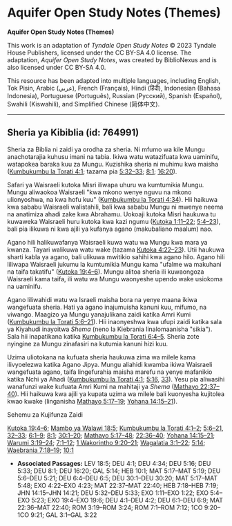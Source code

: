 # Aquifer Open Study Notes (Themes)

**Aquifer Open Study Notes (Themes)**

This work is an adaptation of *Tyndale Open Study Notes* © 2023 Tyndale House Publishers, licensed under the CC BY\-SA 4\.0 license. The adaptation, *Aquifer Open Study Notes*, was created by BiblioNexus and is also licensed under CC BY\-SA 4\.0\.

This resource has been adapted into multiple languages, including English, Tok Pisin, Arabic (عربي), French (Français), Hindi (हिंदी), Indonesian (Bahasa Indonesia), Portuguese (Português), Russian (Русский), Spanish (Español), Swahili (Kiswahili), and Simplified Chinese (简体中文).



--------------------------------

## Sheria ya Kibiblia (id: 764991)

Sheria za Biblia ni zaidi ya orodha za sheria. Ni mfumo wa kile Mungu anachotarajia kuhusu imani na tabia. Ikiwa watu watazifuata kwa uaminifu, watapokea baraka kuu za Mungu. Kuzishika sheria ni muhimu kwa maisha ([Kumbukumbu la Torati 4:1](https://ref.ly/Deut4:1); tazama pia [5:32–33](https://ref.ly/Deut5:32-Deut5:33); [8:1](https://ref.ly/Deut8:1); [16:20](https://ref.ly/Deut16:20)).

Safari ya Waisraeli kutoka Misri iliwapa uhuru wa kumtumikia Mungu. Mungu aliwaokoa Waisraeli "kwa mkono wenye nguvu na mkono ulionyoshwa, na kwa hofu kuu" ([Kumbukumbu la Torati 4:34](https://ref.ly/Deut4:34)). Hii haikuwa kwa sababu Waisraeli walistahili, bali kwa sababu Mungu ni mwenye neema na anatimiza ahadi zake kwa Abrahamu. Uokoaji kutoka Misri haukuwa tu kuwaweka Waisraeli huru kutoka kwa kazi ngumu ([Kutoka 1:11–22](https://ref.ly/Exod1:11-Exod1:22); [5:4–23](https://ref.ly/Exod5:4-Exod5:23)), bali pia ilikuwa ni kwa ajili ya kufanya agano (makubaliano maalum) nao.

Agano hili halikuwafanya Waisraeli kuwa watu wa Mungu kwa mara ya kwanza. Tayari walikuwa watu wake (tazama [Kutoka 4:22–23](https://ref.ly/Exod4:22-Exod4:23)). Utii haukuwa sharti kabla ya agano, bali ulikuwa mwitikio sahihi kwa agano hilo. Agano hili liliwapa Waisraeli jukumu la kumtumikia Mungu kama "ufalme wa makuhani na taifa takatifu" ([Kutoka 19:4–6](https://ref.ly/Exod19:4-Exod19:6)). Mungu alitoa sheria ili kuwaongoza Waisraeli kama taifa, ili watu wa Mungu waonyeshe upendo wake usiokoma na uaminifu.

Agano liliwahidi watu wa Israeli maisha bora na yenye maana ikiwa wangefuata sheria. Hati ya agano inajumuisha kanuni kuu, mifumo, na viwango. Maagizo ya Mungu yanajulikana zaidi katika Amri Kumi ([Kumbukumbu la Torati 5:6–21](https://ref.ly/Deut5:6-Deut5:21)). Hii inaonyeshwa kwa ufupi zaidi katika sala ya Kiyahudi inayoitwa *Shema* (neno la Kiebrania linalomaanisha "sikia"). Sala hii inapatikana katika [Kumbukumbu la Torati 6:4–5](https://ref.ly/Deut6:4-Deut6:5). Sheria zote nyingine za Mungu zinafasiri na kutumia kanuni hizi kuu.

Uzima uliotokana na kufuata sheria haukuwa zima wa milele kama ilivyoelezwa katika Agano Jipya. Mungu aliahidi kwamba ikiwa Waisraeli wangefuata agano, taifa lingefurahia maisha marefu na yenye mafanikio katika Nchi ya Ahadi ([Kumbukumbu la Torati 4:1](https://ref.ly/Deut4:1); [5:16](https://ref.ly/Deut5:16), [33](https://ref.ly/Deut5:33)). Yesu pia aliwasihi wanafunzi wake kufuata Amri Kumi na mahitaji ya *Shema* ([Mathayo 22:37–40](https://ref.ly/Matt22:37-Matt22:40)). Hii haikuwa kwa ajili ya kupata uzima wa milele bali kuonyesha kujitolea kwao kwake (linganisha [Mathayo 5:17–19](https://ref.ly/Matt5:17-Matt5:19); [Yohana 14:15–21](https://ref.ly/John14:15-John14:21)).

Sehemu za Kujifunza Zaidi

[Kutoka 19:4–6](https://ref.ly/Exod19:4-Exod19:6); [Mambo ya Walawi 18:5](https://ref.ly/Lev18:5); [Kumbukumbu la Torati 4:1–2](https://ref.ly/Deut4:1-Deut4:2); [5:6–21](https://ref.ly/Deut5:6-Deut5:21), [32–33](https://ref.ly/Deut5:32-Deut5:33); [6:1–9](https://ref.ly/Deut6:1-Deut6:9); [8:1](https://ref.ly/Deut8:1); [30:1–20](https://ref.ly/Deut30:1-Deut30:20); [Mathayo 5:17–48](https://ref.ly/Matt5:17-Matt5:48); [22:36–40](https://ref.ly/Matt22:36-Matt22:40); [Yohana 14:15–21](https://ref.ly/John14:15-John14:21); [Warumi 3:19–24](https://ref.ly/Rom3:19-Rom3:24); [7:1–12](https://ref.ly/Rom7:1-Rom7:12); [1 Wakorintho 9:20–21](https://ref.ly/1Cor9:20-1Cor9:21); [Wagalatia 3:1–22](https://ref.ly/Gal3:1-Gal3:22); [5:14](https://ref.ly/Gal5:14); [Waebrania 7:18–19](https://ref.ly/Heb7:18-Heb7:19); [10:1](https://ref.ly/Heb10:1)

* **Associated Passages:** LEV 18:5; DEU 4:1; DEU 4:34; DEU 5:16; DEU 5:33; DEU 8:1; DEU 16:20; GAL 5:14; HEB 10:1; MAT 5:17–MAT 5:19; DEU 5:6–DEU 5:21; DEU 6:4–DEU 6:5; DEU 30:1–DEU 30:20; MAT 5:17–MAT 5:48; EXO 4:22–EXO 4:23; MAT 22:37–MAT 22:40; HEB 7:18–HEB 7:19; JHN 14:15–JHN 14:21; DEU 5:32–DEU 5:33; EXO 1:11–EXO 1:22; EXO 5:4–EXO 5:23; EXO 19:4–EXO 19:6; DEU 4:1–DEU 4:2; DEU 6:1–DEU 6:9; MAT 22:36–MAT 22:40; ROM 3:19–ROM 3:24; ROM 7:1–ROM 7:12; 1CO 9:20–1CO 9:21; GAL 3:1–GAL 3:22

